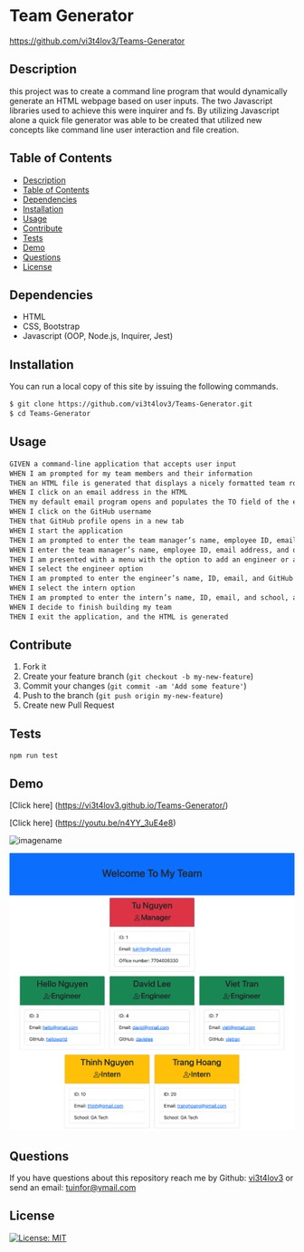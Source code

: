 # Team Generator

https://github.com/vi3t4lov3/Teams-Generator

## Description

this project was to create a command line program that would dynamically generate an HTML webpage based on user inputs. The two Javascript libraries used to achieve this were inquirer and fs. By utilizing Javascript alone a quick file generator was able to be created that utilized new concepts like command line user interaction and file creation.

## Table of Contents

- [Description](#description)
- [Table of Contents](#table-of-contents)
- [Dependencies](#dependencies)
- [Installation](#installation)
- [Usage](#usage)
- [Contribute](#contribute)
- [Tests](#tests)
- [Demo](#demo)
- [Questions](#questions)
- [License](#license)

## Dependencies

- HTML
- CSS, Bootstrap
- Javascript (OOP, Node.js, Inquirer, Jest)

## Installation

You can run a local copy of this site by issuing the following commands.

```bash
$ git clone https://github.com/vi3t4lov3/Teams-Generator.git
$ cd Teams-Generator
```

## Usage

```md
GIVEN a command-line application that accepts user input
WHEN I am prompted for my team members and their information
THEN an HTML file is generated that displays a nicely formatted team roster based on user input
WHEN I click on an email address in the HTML
THEN my default email program opens and populates the TO field of the email with the address
WHEN I click on the GitHub username
THEN that GitHub profile opens in a new tab
WHEN I start the application
THEN I am prompted to enter the team manager’s name, employee ID, email address, and office number
WHEN I enter the team manager’s name, employee ID, email address, and office number
THEN I am presented with a menu with the option to add an engineer or an intern or to finish building my team
WHEN I select the engineer option
THEN I am prompted to enter the engineer’s name, ID, email, and GitHub username, and I am taken back to the menu
WHEN I select the intern option
THEN I am prompted to enter the intern’s name, ID, email, and school, and I am taken back to the menu
WHEN I decide to finish building my team
THEN I exit the application, and the HTML is generated
```

## Contribute

1. Fork it
2. Create your feature branch (`git checkout -b my-new-feature`)
3. Commit your changes (`git commit -am 'Add some feature'`)
4. Push to the branch (`git push origin my-new-feature`)
5. Create new Pull Request

## Tests

```
npm run test
```

## Demo

[Click here] (https://vi3t4lov3.github.io/Teams-Generator/)

[Click here] (https://youtu.be/n4YY_3uE4e8)

![imagename](./src/01.gif)

![imagename](./src/demo.png)

## Questions

If you have questions about this repository reach me by Github: [vi3t4lov3](https://github.com/vi3t4lov3)
or send an email: tuinfor@ymail.com

## License

[![License: MIT](https://img.shields.io/badge/License-MIT-yellow.svg)](https://opensource.org/licenses/MIT)
